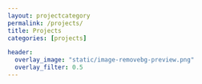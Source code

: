 ```yaml
---
layout: projectcategory
permalink: /projects/
title: Projects
categories: [projects]

header:
  overlay_image: "static/image-removebg-preview.png"
  overlay_filter: 0.5
---
```


